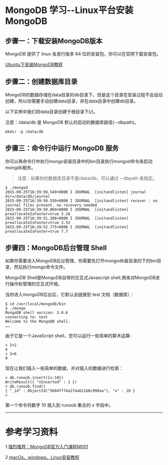 # MongoDB 学习--Linux平台安装MongoDB

## 步骤一：下载安装MongoDB版本

MongoDB 提供了 linux 各发行版本 64 位的安装包，你可以在官网下载安装包。

[Ubuntu下安装MongoDB教程](https://docs.mongodb.com/manual/tutorial/install-mongodb-on-ubuntu/)

## 步骤二：创建数据库目录

MongoDB的数据存储在data目录的db目录下，但是这个目录在安装过程不会自动创建，所以你需要手动创建data目录，并在data目录中创建db目录。

以下实例中我们将data目录创建于根目录下(/)。

注意：/data/db 是 MongoDB 默认的启动的数据库路径(--dbpath)。

```
mkdir -p /data/db
```

## 步骤三：命令行中运行 MongoDB 服务

你可以再命令行中执行mongo安装目录中的bin目录执行mongod命令来启动mongdb服务。

> 注意：如果你的数据库目录不是/data/db，可以通过 --dbpath 来指定。

```
$ ./mongod
2015-09-25T16:39:50.549+0800 I JOURNAL  [initandlisten] journal dir=/data/db/journal
2015-09-25T16:39:50.550+0800 I JOURNAL  [initandlisten] recover : no journal files present, no recovery needed
2015-09-25T16:39:50.869+0800 I JOURNAL  [initandlisten] preallocateIsFaster=true 3.16
2015-09-25T16:39:51.206+0800 I JOURNAL  [initandlisten] preallocateIsFaster=true 3.52
2015-09-25T16:39:52.775+0800 I JOURNAL  [initandlisten] preallocateIsFaster=true 7.7
```

## 步骤四：MongoDB后台管理 Shell

如果你需要进入MongoDB后台管理，你需要先打开mongodb装目录的下的bin目录，然后执行mongo命令文件。

MongoDB Shell是MongoDB自带的交互式Javascript shell,用来对MongoDB进行操作和管理的交互式环境。

当你进入mongoDB后台后，它默认会链接到 test 文档（数据库）：

```
$ cd /usr/local/mongodb/bin
$ ./mongo
MongoDB shell version: 3.0.6
connecting to: test
Welcome to the MongoDB shell.
……
```

由于它是一个JavaScript shell，您可以运行一些简单的算术运算:

```
> 2+2
4
> 3+6
9
```

现在让我们插入一些简单的数据，并对插入的数据进行检索：

```
> db.runoob.insert({x:10})
WriteResult({ "nInserted" : 1 })
> db.runoob.find()
{ "_id" : ObjectId("5604ff74a274a611b0c990aa"), "x" : 10 }
>
```

第一个命令将数字 10 插入到 runoob 集合的 x 字段中。

---

# 参考学习资料

1.[强烈推荐：MongoDB官方入门课程M001](https://university.mongodb.com/courses/M001/about)

2.[macOs、windows、Linux安装教程](https://docs.mongodb.com/manual/administration/install-community/)